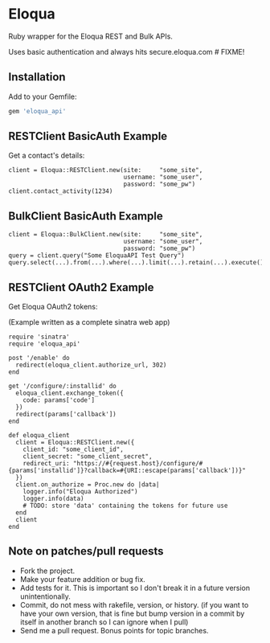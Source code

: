 Eloqua
===

Ruby wrapper for the Eloqua REST and Bulk APIs.  

Uses basic authentication and always hits secure.eloqua.com # FIXME!

Installation
---

Add to your Gemfile:

```ruby
gem 'eloqua_api'
```

RESTClient BasicAuth Example
---

Get a contact's details:

```
client = Eloqua::RESTClient.new(site:     "some_site",
                                username: "some_user",
                                password: "some_pw")
client.contact_activity(1234)
```

BulkClient BasicAuth Example
---

```
client = Eloqua::BulkClient.new(site:     "some_site",
                                username: "some_user",
                                password: "some_pw")
query = client.query("Some EloquaAPI Test Query")
query.select(...).from(...).where(...).limit(...).retain(...).execute()

```

RESTClient OAuth2 Example
---

Get Eloqua OAuth2 tokens:

(Example written as a complete sinatra web app)

```
require 'sinatra'
require 'eloqua_api'

post '/enable' do
  redirect(eloqua_client.authorize_url, 302)
end

get '/configure/:installid' do
  eloqua_client.exchange_token({
    code: params['code']
  })
  redirect(params['callback'])
end

def eloqua_client
  client = Eloqua::RESTClient.new({
    client_id: "some_client_id",
    client_secret: "some_client_secret",
    redirect_uri: "https://#{request.host}/configure/#{params['installid']}?callback=#{URI::escape(params['callback'])}"
  })
  client.on_authorize = Proc.new do |data|
    logger.info("Eloqua Authorized")
    logger.info(data)
    # TODO: store 'data' containing the tokens for future use
  end
  client
end
```

Note on patches/pull requests
---

* Fork the project.
* Make your feature addition or bug fix.
* Add tests for it. This is important so I don't break it in a future version unintentionally.
* Commit, do not mess with rakefile, version, or history. (if you want to have your own version, that is fine but bump version in a commit by itself in another branch so I can ignore when I pull)
* Send me a pull request. Bonus points for topic branches.


